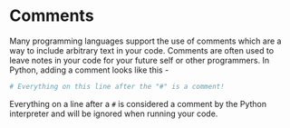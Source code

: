 # Comments

Many programming languages support the use of comments which are a way to include arbitrary text in your code. Comments are often used to leave notes in your code for your future self or other programmers. In Python, adding a comment looks like this -

```py
# Everything on this line after the "#" is a comment!
```

Everything on a line after a `#` is considered a comment by the Python interpreter and will be ignored when running your code.
